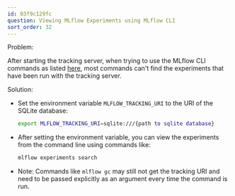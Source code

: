 ```yaml
---
id: 03f9c129fc
question: Viewing MLflow Experiments using MLflow CLI
sort_order: 32
---
```


Problem:

After starting the tracking server, when trying to use the MLflow CLI commands as listed [here](https://mlflow.org/docs/latest/cli.html), most commands can't find the experiments that have been run with the tracking server.

Solution:

- Set the environment variable `MLFLOW_TRACKING_URI` to the URI of the SQLite database:

  ```bash
  export MLFLOW_TRACKING_URI=sqlite:///{path to sqlite database}
  ```

- After setting the environment variable, you can view the experiments from the command line using commands like:

  ```bash
  mlflow experiments search
  ```

- Note: Commands like `mlflow gc` may still not get the tracking URI and need to be passed explicitly as an argument every time the command is run.